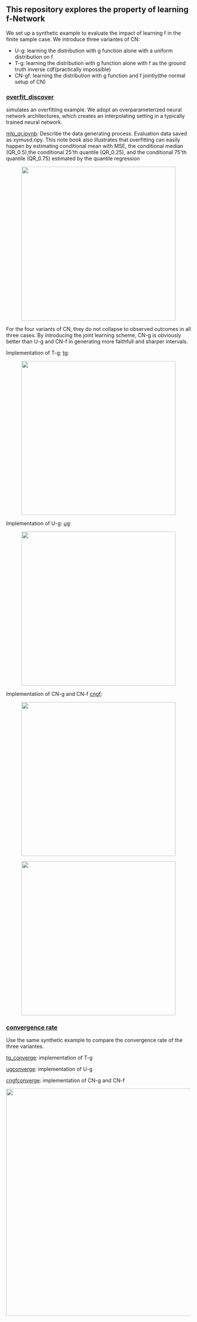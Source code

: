 ## This repository explores the property of learning f-Network

We set up a synthetic example to evaluate the impact of learning f in the finite sample case. 
We introduce three variantes of CN: 

* U-g: learning the distribution with g function alone with a uniform distribution on f
* T-g: learning the distribution with g function alone with f as the ground truth inverse cdf(practically impossible) 
* CN-gf: learning the distribution with g function and f jointly(the normal setup of CN)


### [overfit_discover](https://github.com/thuizhou/Collaborating-Networks/tree/main/property_of_learning_f/overfit_discover) 
simulates an overfitting example. We adopt an overparameterized neural network architectures, which creates an interpolating setting in a typically trained neural network.

[mlp_qr.ipynb](https://github.com/thuizhou/Collaborating-Networks/tree/main/property_of_learning_f/overfit_discover): Describe the data generating process. Evaluation data saved as xymusd.npy.
This note book also illustrates that overfitting can easily happen by
estimating conditional mean with MSE, the conditional median (QR\_0.5),the conditional 25'th quantile (QR_0.25), and the conditional 75'th quantile (QR_0.75) estimated by the quantile regression

<p align="center">
  <img width="420" src="https://github.com/thuizhou/Collaborating-Networks/blob/main/property_of_learning_f/overfit_discover/pt_mseqr.png">
</p>


For the four variants of CN, they do not collapse to observed outcomes in all three cases.
By introducing the joint learning scheme, CN-g is obviously better than U-g and CN-f in generating more faithfull and sharper intervals. 


Implementation of T-g:
[tg](https://github.com/thuizhou/Collaborating-Networks/blob/main/property_of_learning_f/overfit_discover/Tg.ipynb): 

<p align="center">
  <img width="420" src="https://github.com/thuizhou/Collaborating-Networks/blob/main/property_of_learning_f/overfit_discover/dist_gc.png">
</p>


Implementation of U-g:
[ug](https://github.com/thuizhou/Collaborating-Networks/blob/main/property_of_learning_f/overfit_discover/Ug.ipynb): 

<p align="center">
  <img width="420" src="https://github.com/thuizhou/Collaborating-Networks/blob/main/property_of_learning_f/overfit_discover/dist_gd.png">
</p>

Implementation of CN-g and CN-f
[cngf](https://github.com/thuizhou/Collaborating-Networks/blob/main/property_of_learning_f/overfit_discover/CNgf.ipynb): 

<p align="center">
  <img width="420" src="https://github.com/thuizhou/Collaborating-Networks/blob/main/property_of_learning_f/overfit_discover/dist_gfg.png">
</p>

<p align="center">
  <img width="420" src="https://github.com/thuizhou/Collaborating-Networks/blob/main/property_of_learning_f/overfit_discover/dist_gff.png">
</p>

### [convergence rate](https://github.com/thuizhou/Collaborating-Networks/tree/main/property_of_learning_f/convergence_rate) 
Use the same synthetic example to compare the convergence rate of the three variantes.


[tg_converge](https://github.com/thuizhou/Collaborating-Networks/blob/main/property_of_learning_f/convergence_rate/Tg_converge.ipynb): implementation of T-g

[ugconverge](https://github.com/thuizhou/Collaborating-Networks/blob/main/property_of_learning_f/convergence_rate/Ug_converge.ipynb): implementation of U-g


[cngfconverge](https://github.com/thuizhou/Collaborating-Networks/blob/main/property_of_learning_f/convergence_rate/CNgf_converge.ipynb): implementation of CN-g and CN-f

<p align="center">
  <img width="620" src="https://github.com/thuizhou/Collaborating-Networks/blob/main/property_of_learning_f/convergence_rate/conv.png">
</p>



